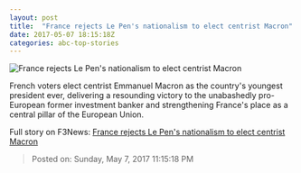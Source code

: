 ```yaml
---
layout: post
title:  "France rejects Le Pen's nationalism to elect centrist Macron"
date: 2017-05-07 18:15:18Z
categories: abc-top-stories
---
```


![France rejects Le Pen's nationalism to elect centrist Macron](http://www.abc.net.au/news/image/8505352-1x1-700x700.jpg)

French voters elect centrist Emmanuel Macron as the country's youngest president ever, delivering a resounding victory to the unabashedly pro-European former investment banker and strengthening France's place as a central pillar of the European Union.


Full story on F3News: [France rejects Le Pen's nationalism to elect centrist Macron](http://www.f3nws.com/n/ebNJdB)

> Posted on: Sunday, May 7, 2017 11:15:18 PM
